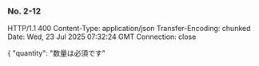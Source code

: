 ### No. 2-12
HTTP/1.1 400 
Content-Type: application/json
Transfer-Encoding: chunked
Date: Wed, 23 Jul 2025 07:32:24 GMT
Connection: close

{
  "quantity": "数量は必須です"